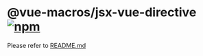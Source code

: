 # @vue-macros/jsx-vue-directive [![npm](https://img.shields.io/npm/v/@vue-macros/jsx-vue-directive.svg)](https://npmjs.com/package/@vue-macros/jsx-vue-directive)

Please refer to [README.md](https://github.com/sxzz/unplugin-vue-macros#readme)
